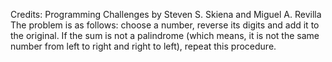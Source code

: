 Credits: Programming Challenges by Steven S. Skiena and Miguel A. Revilla
The problem is as follows: choose a number, reverse its digits and add it to the original. If the sum is not a palindrome (which means, it is not the same number from left to right and right to left), repeat this procedure.